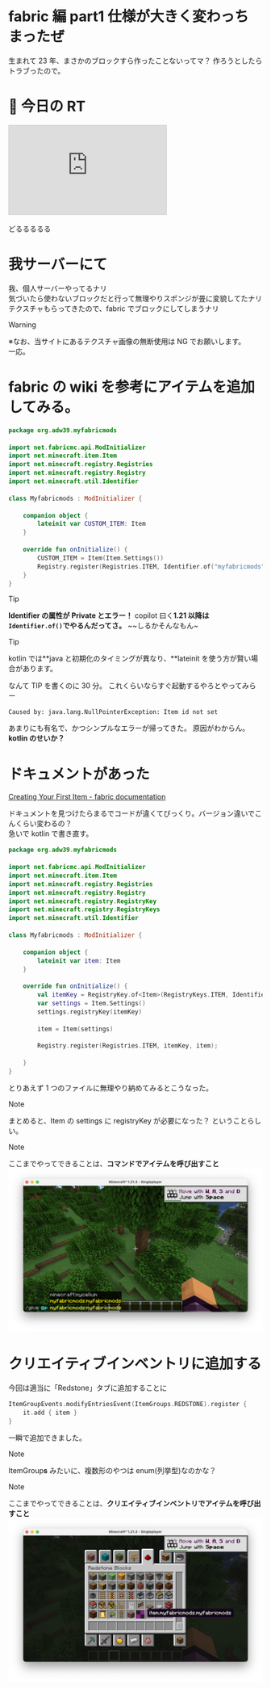 # fabric 編 part1 仕様が大きく変わっちまったぜ

生まれて 23 年、まさかのブロックすら作ったことないってマ？
作ろうとしたらトラブったので。

# 🎥 今日の RT

<iframe width="312" height="176" src="https://ext.nicovideo.jp/thumb/sm43425638" scrolling="no" style="border:solid 1px #ccc;" frameborder="0"><a href="https://www.nicovideo.jp/watch/sm43425638">きりたんと弱小ワンオペスーパー経営【Supermarket Simulator ①】</a></iframe>

どるるるるる

# 我サーバーにて

我、個人サーバーやってるナリ  
気づいたら使わないブロックだと行って無理やりスポンジが畳に変貌してたナリ  
テクスチャもらってきたので、fabric でブロックにしてしまうナリ

> [!WARNING]
> ※なお、当サイトにあるテクスチャ画像の無断使用は NG でお願いします。  
>  一応。

# fabric の wiki を参考にアイテムを追加してみる。

```kt
package org.adw39.myfabricmods

import net.fabricmc.api.ModInitializer
import net.minecraft.item.Item
import net.minecraft.registry.Registries
import net.minecraft.registry.Registry
import net.minecraft.util.Identifier

class Myfabricmods : ModInitializer {

    companion object {
        lateinit var CUSTOM_ITEM: Item
    }

    override fun onInitialize() {
        CUSTOM_ITEM = Item(Item.Settings())
        Registry.register(Registries.ITEM, Identifier.of("myfabricmods", "custom"), CUSTOM_ITEM)
    }
}
```

> [!TIP]  
> **Identifier の属性が Private とエラー！**
> copilot 曰く**1.21 以降は`Identifier.of()`でやるんだってさ。** ~~しるかそんなもん~

> [!TIP]  
> kotlin では**java と初期化のタイミングが異なり、**lateinit を使う方が賢い場合があります。

なんて TIP を書くのに 30 分。 これくらいならすぐ起動するやろとやってみらー

```
Caused by: java.lang.NullPointerException: Item id not set
```

あまりにも有名で、かつシンプルなエラーが帰ってきた。 原因がわからん。  
**kotlin のせいか？**

# ドキュメントがあった

[Creating Your First Item - fabric documentation](https://docs.fabricmc.net/develop/items/first-item)

ドキュメントを見つけたらまるでコードが違くてびっくり。バージョン違いでこんくらい変わるの？  
急いで kotlin で書き直す。

```kt
package org.adw39.myfabricmods

import net.fabricmc.api.ModInitializer
import net.minecraft.item.Item
import net.minecraft.registry.Registries
import net.minecraft.registry.Registry
import net.minecraft.registry.RegistryKey
import net.minecraft.registry.RegistryKeys
import net.minecraft.util.Identifier

class Myfabricmods : ModInitializer {

    companion object {
        lateinit var item: Item
    }

    override fun onInitialize() {
        val itemKey = RegistryKey.of<Item>(RegistryKeys.ITEM, Identifier.of("myfabricmods", "myfabricmods"))
        var settings = Item.Settings()
        settings.registryKey(itemKey)

        item = Item(settings)

        Registry.register(Registries.ITEM, itemKey, item);

    }
}
```

とりあえず 1 つのファイルに無理やり納めてみるとこうなった。

> [!NOTE]  
> まとめると、Item の settings に registryKey が必要になった？ ということらしい。

> [!NOTE]  
> ここまでやってできることは、**コマンドでアイテムを呼び出すこと**  
> ![pic1](pic1.png)

# クリエイティブインベントリに追加する

今回は適当に「Redstone」タブに追加することに

```kt
ItemGroupEvents.modifyEntriesEvent(ItemGroups.REDSTONE).register {
    it.add { item }
}
```

一瞬で追加できました。

> [!NOTE]  
> ItemGroup**s** みたいに、複数形のやつは enum(列挙型)なのかな？

> [!NOTE]  
> ここまでやってできることは、**クリエイティブインベントリでアイテムを呼び出すこと**  
> ![pic2](pic2.png)
